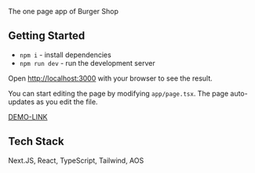 The one page app of Burger Shop

## Getting Started

- `npm i` - install dependencies
- `npm run dev` - run the development server

Open [http://localhost:3000](http://localhost:3000) with your browser to see the result.

You can start editing the page by modifying `app/page.tsx`. The page auto-updates as you edit the file.

[DEMO-LINK](https://burger-shop-gamma.vercel.app/) 


## Tech Stack

Next.JS, React, TypeScript, Tailwind, AOS

